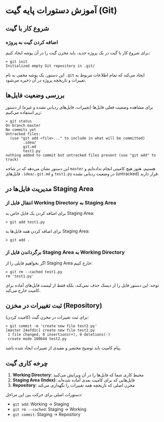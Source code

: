 # آموزش دستورات پایه گیت (Git)

## شروع کار با گیت

### اضافه کردن گیت به پروژه
برای شروع کار با گیت در یک پروژه جدید، باید مخزن گیت را در آن پوشه ایجاد کنیم:

```
> git init
Initialized empty Git repository in .git/
```

این دستور، یک پوشه مخفی به نام `.git` ایجاد می‌کند که تمام اطلاعات مربوط به تغییرات و تاریخچه پروژه در آن ذخیره می‌شود.

## بررسی وضعیت فایل‌ها

برای مشاهده وضعیت فعلی فایل‌ها (تغییرات، فایل‌های ردیابی نشده و غیره) از دستور زیر استفاده می‌کنیم:

```
> git status
On branch master
No commits yet
Untracked files:
  (use "git add <file>..." to include in what will be committed)
        .idea/
        git.md
        test1.py
nothing added to commit but untracked files present (use "git add" to track) 
```

این دستور نشان می‌دهد که در شاخه `master` هستیم، هنوز هیچ کامیتی انجام نداده‌ایم و فایل‌های `.idea/`، `git.md` و `test1.py` در وضعیت ردیابی نشده (untracked) قرار دارند.

## مدیریت فایل‌ها در Staging Area

### انتقال فایل از Working Directory به Staging Area
برای اضافه کردن یک فایل خاص به Staging Area:

```
> git add test1.py
```

برای اضافه کردن همه فایل‌ها به Staging Area:

```
> git add .
```

### برگرداندن فایل از Staging Area به Working Directory
اگر بخواهیم فایلی را از Staging Area خارج کنیم:

```
> git rm --cached test1.py
rm 'test1.py'
```

توجه: این دستور فایل را از دیسک حذف نمی‌کند، بلکه فقط از لیست فایل‌های آماده برای کامیت خارج می‌کند.

## ثبت تغییرات در مخزن (Repository)

برای ثبت تغییرات در مخزن گیت (کامیت کردن):

```
> git commit -m 'create new file test2.py'
[master 24afd1c] create new file test2.py
 1 file changed, 0 insertions(+), 0 deletions(-)
 create mode 100644 test2.py
```

پیام کامیت باید توضیح مختصر و مفیدی از تغییرات ایجاد شده باشد.

## چرخه کاری گیت

1. **Working Directory**: محیط کاری شما که فایل‌ها را در آن ویرایش می‌کنید
2. **Staging Area (Index)**: فایل‌هایی که برای کامیت بعدی آماده شده‌اند
3. **Repository**: مخزن اصلی که تاریخچه همه تغییرات را نگهداری می‌کند

دستورات اصلی برای حرکت بین این مراحل:
- `git add`: Working → Staging
- `git rm --cached`: Staging → Working
- `git commit`: Staging → Repository